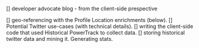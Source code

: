 [] developer advocate blog - from the client-side prespective







[] geo-referencing with the Profile Location enrichments (below). 
	[] Potential Twitter use-cases (with technical details).
[] writing the client-side code that used Historical PowerTrack to collect data.
[] storing historical twitter data and mining it.  Generating stats.  
